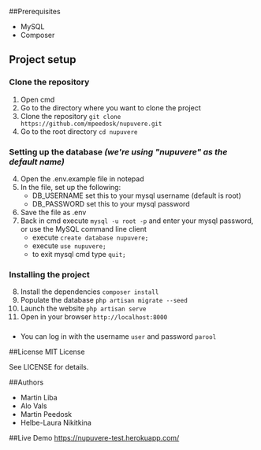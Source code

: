 ##Prerequisites

- MySQL
- Composer

## Project setup

### Clone the repository
1. Open cmd
2. Go to the directory where you want to clone the project
3. Clone the repository `git clone https://github.com/mpeedosk/nupuvere.git`
4. Go to the root directory `cd nupuvere`

### Setting up the database _(we're using "nupuvere" as the default name)_
4. Open the .env.example file in notepad
5. In the file, set up the following:
    * DB_USERNAME set this to your mysql username (default is root)
    * DB_PASSWORD set this to your mysql password
6. Save the file as .env
7. Back in cmd execute `mysql -u root -p` and enter your mysql password, or use the MySQL command line client
    * execute `create database nupuvere;`
    * execute `use nupuvere;`
    * to exit mysql cmd type `quit;`

### Installing the project
8. Install the dependencies `composer install`
9. Populate the database `php artisan migrate --seed`
10. Launch the website `php artisan serve`
11. Open in your browser `http://localhost:8000`

###
* You can log in with the username `user` and password `parool`

##License
MIT License

See LICENSE for details.

##Authors
- Martin Liba
- Alo Vals
- Martin Peedosk
- Helbe-Laura Nikitkina

##Live Demo
https://nupuvere-test.herokuapp.com/
